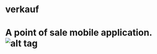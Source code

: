 # verkauf
A point of sale mobile application.
![alt tag](https://raw.github.com/dogfalo/materialize/master/images/materialize.gif)
===========
